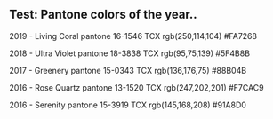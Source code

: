 ## Test: Pantone colors of the year..

2019 - Living Coral
pantone 16-1546 TCX
rgb(250,114,104)
#FA7268

2018 - Ultra Violet
pantone 18-3838 TCX
rgb(95,75,139)
#5F4B8B

2017 - Greenery
pantone 15-0343 TCX
rgb(136,176,75)
#88B04B

2016 - Rose Quartz
pantone 13-1520 TCX
rgb(247,202,201)
#F7CAC9

2016 - Serenity
pantone 15-3919 TCX
rgb(145,168,208)
#91A8D0
